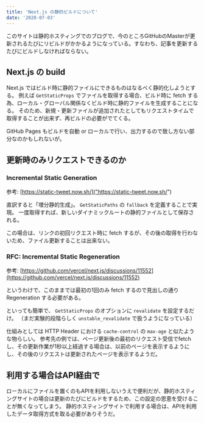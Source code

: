 ```yaml
---
title: 'Next.js の静的ビルドについて'
date: '2020-07-03'
---
```


このサイトは静的ホスティングでのブログで、今のところGitHubのMasterが更新されるたびにリビルドがかかるようになっている。すなわち、記事を更新するたびにビルドしなければならない。

## Next.js の build

Next.js ではビルド時に静的ファイルにできるものはなるべく静的化しようとする。
例えば `GetStaticProps` でファイルを取得する場合、ビルド時に fetch する為、ローカル・グローバル関係なくビルド時に静的ファイルを生成することになる。
そのため、新規・更新ファイルが追加されたとしてもリクエストタイムで取得することが出来ず、再ビルドの必要がでてくる。

GitHub Pages もビルドを自動 or ローカルで行い、出力するので致し方ない部分なのかもしれないが。

## 更新時のみリクエストできるのか

### Incremental Static Generation

参考: [https://static-tweet.now.sh/]("https://static-tweet.now.sh/")

直訳すると「増分静的生成」。
`GetStaticPaths` の `fallback` を定義することで実現。
一度取得すれば、新しいダイナミックルートの静的ファイルとして保存される。

この場合は、リンクの初回リクエスト時に fetch するが、その後の取得を行わないため、ファイル更新することは出来ない。

### RFC: Incremental Static Regeneration

参考: [https://github.com/vercel/next.js/discussions/11552](https://github.com/vercel/next.js/discussions/11552)

というわけで、このままでは最初の1回のみ fetch するので見出しの通り Regeneration する必要がある。

といっても簡単で、 `GetStaticProps` のオプションに `revalidate` を設定するだけ。
（まだ実験的段階らしく `unstable_revalidate` で扱うようになっている）

仕組みとしては HTTP Header における `cache-control` の `max-age` と似たような物らしい。
参考先の例では、ページ更新後の最初のリクエスト受信でfetchし、その更新作業が1秒以上経過する場合は、以前のページを表示するようにし、その後のリクエストは更新されたページを表示するようだ。

## 利用する場合はAPI経由で

ローカルにファイルを置くのもAPIを利用しないうえで便利だが、静的ホスティングサイトの場合は更新のたびにビルドをするため、この設定の恩恵を受けることが無くなってしまう。
静的ホスティングサイトで利用する場合は、APIを利用したデータ取得方式を取る必要がありそうだ。
